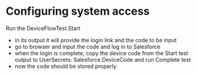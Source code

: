 ﻿Configuring system access
=========================

Run the DeviceFlowTest.Start
- in its output it will provide the login link and the code to be input
- go to browser and input the code and log in to Salesforce
- when the login is complete, copy the device code from the Start test output to UserSecrets: Salesforce.DeviceCode
and run Complete test
- now the code should be stored properly